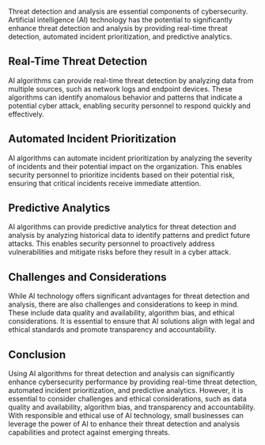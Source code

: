 
Threat detection and analysis are essential components of cybersecurity. Artificial intelligence (AI) technology has the potential to significantly enhance threat detection and analysis by providing real-time threat detection, automated incident prioritization, and predictive analytics.

Real-Time Threat Detection
--------------------------

AI algorithms can provide real-time threat detection by analyzing data from multiple sources, such as network logs and endpoint devices. These algorithms can identify anomalous behavior and patterns that indicate a potential cyber attack, enabling security personnel to respond quickly and effectively.

Automated Incident Prioritization
---------------------------------

AI algorithms can automate incident prioritization by analyzing the severity of incidents and their potential impact on the organization. This enables security personnel to prioritize incidents based on their potential risk, ensuring that critical incidents receive immediate attention.

Predictive Analytics
--------------------

AI algorithms can provide predictive analytics for threat detection and analysis by analyzing historical data to identify patterns and predict future attacks. This enables security personnel to proactively address vulnerabilities and mitigate risks before they result in a cyber attack.

Challenges and Considerations
-----------------------------

While AI technology offers significant advantages for threat detection and analysis, there are also challenges and considerations to keep in mind. These include data quality and availability, algorithm bias, and ethical considerations. It is essential to ensure that AI solutions align with legal and ethical standards and promote transparency and accountability.

Conclusion
----------

Using AI algorithms for threat detection and analysis can significantly enhance cybersecurity performance by providing real-time threat detection, automated incident prioritization, and predictive analytics. However, it is essential to consider challenges and ethical considerations, such as data quality and availability, algorithm bias, and transparency and accountability. With responsible and ethical use of AI technology, small businesses can leverage the power of AI to enhance their threat detection and analysis capabilities and protect against emerging threats.
